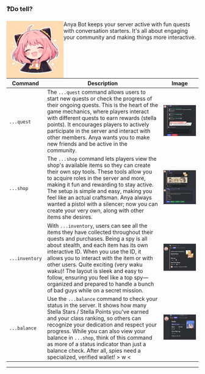 

### ❓Do tell?
 <img src=".github/repo/images/anya_bot.webp" alt="Anya Bot" width="150px" align="left"/> Anya Bot keeps your server active with fun quests with conversation starters. It's all about engaging your community and making things more interactive. 



| Command                | Description                                                                                                   | Image                                         |
|------------------------|---------------------------------------------------------------------------------------------------------------|-----------------------------------------------|
| `...quest`    | The `...quest` command allows users to start new quests or check the progress of their ongoing quests. This is the heart of the game mechanics, where players interact with different quests to earn rewards (stella points). It encourages players to actively participate in the server and interact with other members. Anya wants you to make new friends and be active in the community. | ![Quest Image](.github/repo/images/quest.webp)    |
| `...shop`      | The `...shop` command lets players view the shop's available items so they can create their own spy tools. These tools allow you to acquire roles in the server and more, making it fun and rewarding to stay active. The setup is simple and easy, making you feel like an actual craftsman. Anya always wanted a pistol with a silencer; now you can create your very own, along with other items she desires. | ![Shop Image](.github/repo/images/shop.webp)      |
| `...inventory` | With `...inventory`, users can see all the items they have collected throughout their quests and purchases. Being a spy is all about stealth, and each item has its own interactive ID. When you use the ID, it allows you to interact with the item or with other users. Quite exciting (very waku waku)! The layout is sleek and easy to follow, ensuring you feel like a top spy—organized and prepared to handle a bunch of bad guys while on a secret mission. | ![Inventory Image](.github/repo/images/inventory.webp) |
| `...balance`    | Use the `...balance` command to check your status in the server. It shows how many Stella Stars / Stella Points you've earned and your class ranking, so others can recognize your dedication and respect your progress. While you can also view your balance in `...shop`, think of this command as more of a status indicator than just a balance check. After all, spies need a specialized, verified wallet! > w < | ![Balance Image](.github/repo/images/balance.webp) |

---


